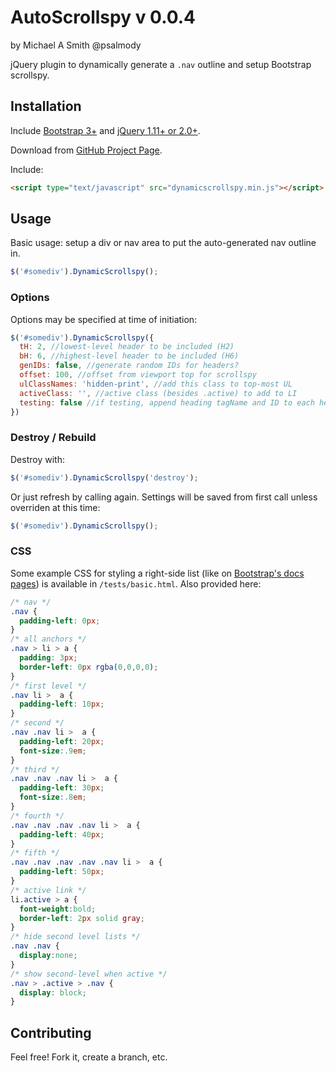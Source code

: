 # AutoScrollspy v 0.0.4
by Michael A Smith @psalmody

jQuery plugin to dynamically generate a `.nav` outline and setup Bootstrap scrollspy.

## Installation

Include [Bootstrap 3+](http://getbootstrap.com) and [jQuery 1.11+ or 2.0+](http://jquery.com).

Download from [GitHub Project Page](https://github.com/psalmody/dynamic-scrollspy).

Include:

```html
<script type="text/javascript" src="dynamicscrollspy.min.js"></script>
```

## Usage

Basic usage: setup a div or nav area to put the auto-generated nav outline in.

```js
$('#somediv').DynamicScrollspy();
```

### Options

Options may be specified at time of initiation:

```js
$('#somediv').DynamicScrollspy({
  tH: 2, //lowest-level header to be included (H2)
  bH: 6, //highest-level header to be included (H6)
  genIDs: false, //generate random IDs for headers?
  offset: 100, //offset from viewport top for scrollspy
  ulClassNames: 'hidden-print', //add this class to top-most UL
  activeClass: '', //active class (besides .active) to add to LI
  testing: false //if testing, append heading tagName and ID to each heading
})
```

### Destroy / Rebuild

Destroy with:

```js
$('#somediv').DynamicScrollspy('destroy');
```

Or just refresh by calling again. Settings will be saved from first call unless
overriden at this time:

```js
$('#somediv').DynamicScrollspy();
```

### CSS

Some example CSS for styling a right-side list (like on [Bootstrap's docs pages](http://getbootstrap.com/css/)) is available in `/tests/basic.html`. Also provided here:

```css
/* nav */
.nav {
  padding-left: 0px;
}
/* all anchors */
.nav > li > a {
  padding: 3px;
  border-left: 0px rgba(0,0,0,0);
}
/* first level */
.nav li >  a {
  padding-left: 10px;
}
/* second */
.nav .nav li >  a {
  padding-left: 20px;
  font-size:.9em;
}
/* third */
.nav .nav .nav li >  a {
  padding-left: 30px;
  font-size:.8em;
}
/* fourth */
.nav .nav .nav .nav li >  a {
  padding-left: 40px;
}
/* fifth */
.nav .nav .nav .nav .nav li >  a {
  padding-left: 50px;
}
/* active link */
li.active > a {
  font-weight:bold;
  border-left: 2px solid gray;
}
/* hide second level lists */
.nav .nav {
  display:none;
}
/* show second-level when active */
.nav > .active > .nav {
  display: block;
}
```

## Contributing

Feel free! Fork it, create a branch, etc.
